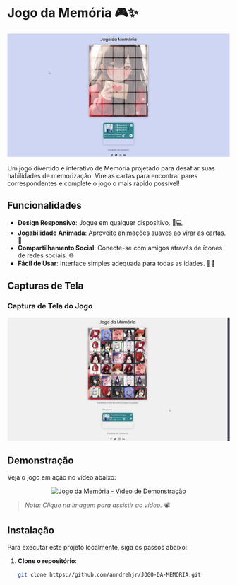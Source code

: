 # Jogo da Memória 🎮✨

![Jogo da Memória](https://github.com/anndrehjr/JOGO-DA-MEMORIA/blob/main/1.png)

Um jogo divertido e interativo de Memória projetado para desafiar suas habilidades de memorização. Vire as cartas para encontrar pares correspondentes e complete o jogo o mais rápido possível!

## Funcionalidades

- **Design Responsivo**: Jogue em qualquer dispositivo. 📱💻
- **Jogabilidade Animada**: Aproveite animações suaves ao virar as cartas. 🎉
- **Compartilhamento Social**: Conecte-se com amigos através de ícones de redes sociais. 🌐
- **Fácil de Usar**: Interface simples adequada para todas as idades. 👶👵

## Capturas de Tela

### Captura de Tela do Jogo
![Captura de Tela do Jogo](https://github.com/anndrehjr/JOGO-DA-MEMORIA/blob/main/2.png)

## Demonstração

Veja o jogo em ação no vídeo abaixo:

<div style="text-align: center;">
  <a href="https://youtu.be/f8W_jZ4G3Ns" target="_blank">
    <img src="https://img.youtube.com/vi/f8W_jZ4G3Ns/0.jpg" alt="Jogo da Memória - Vídeo de Demonstração">
  </a>
</div>

> *Nota: Clique na imagem para assistir ao vídeo.* 📽️

## Instalação

Para executar este projeto localmente, siga os passos abaixo:

1. **Clone o repositório**:
   ```bash
   git clone https://github.com/anndrehjr/JOGO-DA-MEMORIA.git
